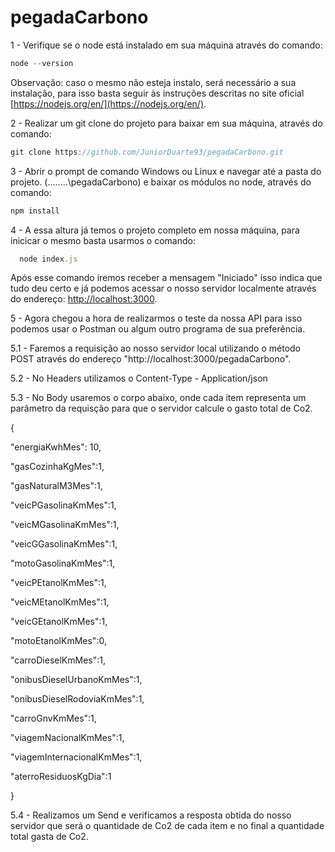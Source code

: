 # pegadaCarbono

1 - Verifique se o node está instalado em sua máquina através do comando:
  ```javascript
  node --version
  ```
 Observação: caso o mesmo não esteja instalo, será necessário a sua instalação, para isso basta seguir às instruções descritas no site oficial [https://nodejs.org/en/](https://nodejs.org/en/).

2 - Realizar um git clone do projeto para baixar em sua máquina, através do comando:
  ```javascript
  git clone https://github.com/JuniorDuarte93/pegadaCarbono.git
  ```
  
3 - Abrir o prompt de comando Windows ou Linux e navegar até a pasta do projeto. (........\pegadaCarbono) e baixar os módulos no node, através do comando:
   ```javascript
   npm install
   ```
4 - A essa altura já temos o projeto completo em nossa máquina, para inicicar o mesmo basta usarmos o comando:
```javascript
  node index.js
  ```
Após esse comando iremos receber a mensagem "Iniciado" isso indica que tudo deu certo e já podemos acessar o nosso servidor localmente através do endereço:
[http://localhost:3000](http://localhost:3000).

5 - Agora chegou a hora de realizarmos o teste da nossa API para isso podemos usar o Postman ou algum outro programa de sua preferência.

5.1 - Faremos a requisição ao nosso servidor local utilizando o método POST através do endereço "http://localhost:3000/pegadaCarbono".

5.2 - No Headers utilizamos o Content-Type - Application/json

5.3 - No Body usaremos o corpo abaixo, onde cada item representa um parâmetro da requisção para que o servidor calcule o gasto total de Co2.
<p>{</P>
	<p>"energiaKwhMes": 10,</p>
	<p>"gasCozinhaKgMes":1,</p>
	<p>"gasNaturalM3Mes":1,</p>
	<p>"veicPGasolinaKmMes":1,</p>
	<p>"veicMGasolinaKmMes":1,</p>
	<p>"veicGGasolinaKmMes":1,</p>
	<p>"motoGasolinaKmMes":1,</p>
	<p>"veicPEtanolKmMes":1,</p>
	<p>"veicMEtanolKmMes":1,</p>
	<p>"veicGEtanolKmMes":1,</p>
	<p>"motoEtanolKmMes":0,</p>
	<p>"carroDieselKmMes":1,</p>
	<p>"onibusDieselUrbanoKmMes":1,</p>
	<p>"onibusDieselRodoviaKmMes":1,</p>
	<p>"carroGnvKmMes":1,</p>
	<p>"viagemNacionalKmMes":1,</p>
	<p>"viagemInternacionalKmMes":1,</p>
	<p>"aterroResiduosKgDia":1</p>
<p>}</p>

5.4 - Realizamos um Send e verificamos a resposta obtida do nosso servidor que será o quantidade de Co2 de cada item e no final a quantidade total gasta de Co2.

